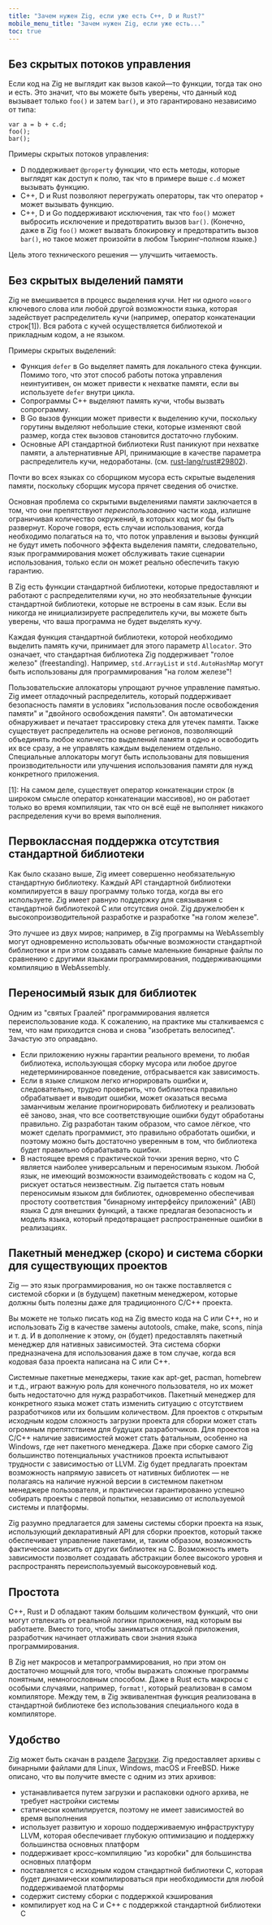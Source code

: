 ```yaml
---
title: "Зачем нужен Zig, если уже есть C++, D и Rust?"
mobile_menu_title: "Зачем нужен Zig, если уже есть..."
toc: true
---
```



## Без скрытых потоков управления

Если код на Zig не выглядит как вызов какой—то функции, тогда так оно и есть. Это значит, что вы можете быть уверены, что данный код вызывает только `foo()` и затем `bar()`, и это гарантировано независимо от типа:

```zig
var a = b + c.d;
foo();
bar();
```

Примеры скрытых потоков управления:

* D поддерживает `@property` функции, что есть методы, которые выглядят как доступ к полю, так что в примере выше `c.d` может вызывать функцию.
* C++, D и Rust позволяют перегружать операторы, так что оператор `+` может вызывать функцию.
* C++, D и Go поддерживают исключения, так что `foo()` может выбросить исключение и предотвратить вызов `bar()`. (Конечно, даже в Zig `foo()` может вызвать блокировку и предотвратить вызов `bar()`, но такое может произойти в любом Тьюринг–полном языке.)

Цель этого технического решения — улучшить читаемость.

## Без скрытых выделений памяти

Zig не вмешивается в процесс выделения кучи. Нет ни одного `нового` ключевого слова
или любой другой возможности языка, которая задействует распределитель кучи (например, оператор конкатенации строк[1]).
Вся работа с кучей осуществляется библиотекой и прикладным кодом, а не языком.

Примеры скрытых выделений:

* Функция `defer` в Go выделяет память для локального стека функции. Помимо того, что этот способ 
  работы потока управления неинтуитивен, он может привести к нехватке памяти, если вы используете
  `defer` внутри цикла.
* Сопрограммы C++ выделяют память кучи, чтобы вызвать сопрограмму.
* В Go вызов функции может привести к выделению кучи, поскольку горутины выделяют небольшие стеки,
  которые изменяют свой размер, когда стек вызовов становится достаточно глубоким.
* Основные API стандартной библиотеки Rust паникуют при нехватке памяти,
  а альтернативные API, принимающие в качестве параметра распределитель кучи, недоработаны.
  (см. [rust-lang/rust#29802](https://github.com/rust-lang/rust/issues/29802)).

Почти во всех языках со сборщиком мусора есть скрытые выделения памяти, поскольку
сборщик мусора прячет сведения об очистке.

Основная проблема со скрытыми выделениями памяти заключается в том, что они препятствуют *переиспользованию*
части кода, излишне ограничивая количество окружений, в которых код
мог бы быть развернут. Короче говоря, есть случаи использования, когда необходимо полагаться на то,
что поток управления и вызовы функций не будут иметь побочного эффекта выделения памяти,
следовательно, язык программирования может обслуживать такие сценарии использования, только если он может реально обеспечить такую гарантию.

В Zig есть функции стандартной библиотеки, которые предоставляют и работают с распределителями кучи,
но это необязательные функции стандартной библиотеки, которые не встроены в сам язык.
Если вы никогда не инициализируете распределитель кучи, вы можете быть уверены, что ваша программа не будет выделять кучу.

Каждая функция стандартной библиотеки, которой необходимо выделить память кучи, принимает для этого параметр `Allocator`.
Это означает, что стандартная библиотека Zig поддерживает "голое железо" (freestanding). Например,
`std.ArrayList` и `std.AutoHashMap` могут быть использованы для программирования "на голом железе"!

Пользовательские аллокаторы упрощают ручное управление памятью. Zig имеет отладочный распределитель,
который поддерживает безопасность памяти в условиях "использования после освобождения памяти" и "двойного освобождения памяти". Он автоматически
обнаруживает и печатает трассировку стека для утечек памяти. Также существует распределитель на основе регионов, позволяющий
объединять любое количество выделений памяти в одно и освободить их все сразу, а не управлять
каждым выделением отдельно. Специальные аллокаторы могут быть использованы для повышения производительности
или улучшения использования памяти для нужд конкретного приложения.

[1]: На самом деле, существует оператор конкатенации строк (в широком смысле оператор конкатенации массивов), но он работает только во время компиляции, так что он всё ещё не выполняет никакого распределения кучи во время выполнения.

## Первоклассная поддержка отсутствия стандартной библиотеки

Как было сказано выше, Zig имеет совершенно необязательную стандартную библиотеку. Каждый API стандартной библиотеки компилируется
в вашу программу только тогда, когда вы его используете. Zig имеет равную поддержку для связывания с стандартной библиотекой C или
отсутсвия оной. Zig дружелюбен к высокопроизводительной разработке и разработке "на голом железе".

Это лучшее из двух миров; например, в Zig программы на WebAssembly могут одновременно использовать
обычные возможности стандартной библиотеки и при этом создавать самые маленькие бинарные файлы по сравнению
с другими языками программирования, поддерживающими компиляцию в WebAssembly.

## Переносимый язык для библиотек

Одним из "святых Граалей" программирования является переиспользование кода. К сожалению, на практике мы сталкиваемся с тем, что нам приходится снова и снова "изобретать велосипед". Зачастую это оправдано.

 * Если приложению нужны гарантии реального времени, то любая библиотека, использующая сборку мусора или любое другое недетерминированное поведение, отбрасывается как зависимость.
 * Если в языке слишком легко игнорировать ошибки и, следовательно, трудно проверить, что библиотека правильно обрабатывает и выводит ошибки, может оказаться весьма заманчивым желание проигнорировать библиотеку и реализовать её заново, зная, что все соответствующие ошибки будут обработаны правильно. Zig разработан таким образом, что самое лёгкое, что может сделать программист, это правильно обработать ошибки, и поэтому можно быть достаточно уверенным в том, что библиотека будет правильно обрабатывать ошибки.
 * В настоящее время с практической точки зрения верно, что C является наиболее универсальным и переносимым языком. Любой язык, не имеющий возможности взаимодействовать с кодом на C, рискует остаться неизвестным. Zig пытается стать новым переносимым языком для библиотек, одновременно обеспечивая простоту соответствия "бинарному интерфейсу приложений" (ABI) языка C для внешних функций, а также предлагая безопасность и модель языка, который предотвращает распространенные ошибки в реализациях.

## Пакетный менеджер (скоро) и система сборки для существующих проектов

Zig — это язык программирования, но он также поставляется с системой сборки и (в будущем) пакетным менеджером, которые должны быть полезны даже для традиционного C/C++ проекта.

Вы можете не только писать код на Zig вместо кода на C или C++, но и использовать Zig в качестве замены autotools, cmake, make, scons, ninja и т. д. И в дополнение к этому, он (будет) предоставлять пакетный менеджер для нативных зависимостей. Эта система сборки предназначена для использования даже в том случае, когда вся кодовая база проекта написана на C или C++.

Системные пакетные менеджеры, такие как apt-get, pacman, homebrew и т.д., играют важную роль для конечного пользователя, но их может быть недостаточно для нужд разработчиков. Пакетный менеджер для конкретного языка может стать изменить ситуацию с отсутствием разработчиков или их большим количеством. Для проектов с открытым исходным кодом сложность загрузки проекта для сборки может стать огромным препятствием для будущих разработчиков. Для проектов на C/C++ наличие зависимостей может стать фатальным, особенно на Windows, где нет пакетного менеджера. Даже при сборке самого Zig большинство потенциальных участников проекта испытывают трудности с зависимостью от LLVM. Zig будет предлагать проектам возможность напрямую зависеть от нативных библиотек — не полагаясь на наличие нужной версии в системном пакетном менеджере пользователя, и практически гарантированно успешно собирать проекты с первой попытки, независимо от используемой системы и платформы.

Zig разумно предлагается для замены системы сборки проекта на язык, использующий декларативный API для сборки проектов, который также обеспечивает управление пакетами, и, таким образом, возможность фактически зависить от других библиотек на C. Возможность иметь зависимости позволяет создавать абстракции более высокого уровня и распространять переиспользуемый высокоуровневый код.

## Простота

C++, Rust и D обладают таким большим количеством функций, что они могут отвлекать от реальной логики приложения, над которым вы работаете. Вместо того, чтобы заниматься отладкой приложения, разработчик начинает отлаживать свои знания языка программирования.

В Zig нет макросов и метапрограммирования, но при этом он достаточно мощный для того, чтобы выражать сложные программы понятным, немногословным способом. Даже в Rust есть макросы с особыми случаями, например, `format!`, который реализован в самом компиляторе. Между тем, в Zig эквивалентная функция реализована в стандартной библиотеке без использования специального кода в компиляторе.

## Удобство

Zig может быть скачан в разделе [Загрузки](/download/). Zig предоставляет архивы с бинарными файлами для Linux, Windows, macOS и FreeBSD. Ниже описано, что вы получите вместе с одним из этих архивов:

* устанавливается путем загрузки и распаковки одного архива, не требует настройки системы
* статически компилируется, поэтому не имеет зависимостей во время выполнения
* использует развитую и хорошо поддерживаемую инфраструктуру LLVM, которая обеспечивает глубокую оптимизацию и поддержку большинства основных платформ
* поддерживает кросс–компиляцию "из коробки" для большинства основных платформ
* поставляется с исходным кодом стандартной библиотеки C, которая будет динамически компилироваться при необходимости для любой поддерживаемой платформы
* содержит систему сборки с поддержкой кэширования
* компилирует код на C и C++ с поддержкой стандартной библиотеки C
